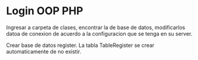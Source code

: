 # Login OOP PHP

Ingresar a carpeta de clases, encontrar la de base de datos, modificarlos datoa de conexion de acuerdo a la configuracion que se tenga en su server.

Crear base de datos register.
La tabla  TableRegister se crear automaticamente de no existir.
